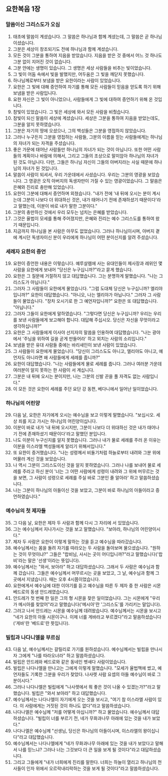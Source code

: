 ## 요한복음 1장

### 말씀이신 그리스도가 오심
1. 태초에 말씀이 계셨습니다. 그 말씀은 하나님과 함께 계셨는데, 그 말씀은 곧 하나님이셨습니다.
2. 그분은 세상이 창조되기도 전에 하나님과 함께 계셨습니다.
3. 모든 것이 그분을 통하여 지음을 받았습니다. 지음을 받은 것 중에서 어느 것 하나도 그분 없이 지어진 것이 없습니다.
4. 그분 안에는 생명이 있습니다. 그 생명은 세상 사람들을 비추는 빛이었습니다.
5. 그 빛이 어둠 속에서 빛을 발했지만, 어두움은 그 빛을 깨닫지 못했습니다.
6. 하나님께로부터 보냄을 받은 요한이라는 사람이 있었습니다.
7. 요한은 그 빛에 대해 증언하여 자기를 통해 모든 사람들이 믿음을 얻도록 하기 위해 보냄을 받은 사람입니다.
8. 요한 자신은 그 빛이 아니었으나, 사람들에게 그 빛에 대하여 증언하기 위해 온 것입니다.
9. 참빛이 있었습니다. 그 빛은 세상에 와서 모든 사람을 비췄습니다.
10. 참빛이 되신 말씀이 세상에 계셨습니다. 세상은 그분을 통하여 지음을 받았는데도, 그분을 알지 못하였습니다.
11. 그분은 자기의 땅에 오셨으나, 그의 백성들은 그분을 영접하지 않았습니다.
12. 그러나 누구든지 그분을 영접하는 사람들, 그분의 이름을 믿는 사람들에게는 하나님의 자녀가 되는 자격을 주셨습니다.
13. 좋은 가문에 태어난 사람들만 하나님의 자녀가 되는 것이 아닙니다. 또한 어떤 사람들의 계획이나 바람에 의해서, 그리고 그들의 조상으로 말미암아 하나님의 자녀가 된 것도 아닙니다. 다만, 그들은 하나님 자신이 그들의 아버지라는 사실 때문에 하나님의 자녀가 된 것입니다.
14. 말씀이 사람이 되셔서, 우리 가운데에서 사셨습니다. 우리는 그분의 영광을 보았습니다. 그 영광은 오직 아버지의 독생자만이 가질 수 있는 영광이었습니다. 그 말씀은 은혜와 진리로 충만해 있었습니다.
15. 요한이 그분에 대해서 증언하며 외쳤습니다. "내가 전에 '내 뒤에 오시는 분이 계시는데 그분이 나보다 더 위대하신 것은, 내가 태어나기 전에 존재하셨기 때문이다'라고 말했는데, 이분이 바로 내가 말한 그분이다."
16. 그분의 충만하신 것에서 우리 모두는 넘치는 은혜를 받았습니다.
17. 그것은 율법이 모세를 통해 주어졌지만, 은혜와 진리는 예수 그리스도를 통하여 왔기 때문입니다.
18. 지금까지 하나님을 본 사람은 아무도 없었습니다. 그러나 하나님이시며, 아버지 곁에 계시던 독생자이신 분이 우리에게 하나님이 어떤 분이신지를 알려 주셨습니다.
### 세례자 요한의 증언
19. 요한이 증언한 내용은 이렇습니다. 예루살렘에 사는 유대인들이 제사장과 레위인 몇 사람을 요한에게 보내어 "당신은 누구십니까?"라고 묻게 했습니다.
20. 요한은 그 질문에 거절하지 않고 대답했습니다. 그는 분명하게 말했습니다. "나는 그리스도가 아닙니다."
21. 그러자 그 사람들이 요한에게 물었습니다. "그럼 도대체 당신은 누구십니까? 엘리야입니까?" 요한이 대답했습니다. "아니오, 나는 엘리야가 아닙니다." 그러자 그 사람들이 물었습니다. "장차 오시기로 한 그 예언자입니까?" 요한은 또 대답했습니다. "아닙니다."
22. 그러자 그들이 요한에게 말하였습니다. "그렇다면 당신은 누구십니까? 우리는 우리를 보낸 사람들에게 보고해야 합니다. 대답해 주십시오. 당신은 자신을 무엇이라고 생각하십니까?"
23. 요한은 그 사람들에게 이사야 선지자의 말씀을 인용하여 대답했습니다. "나는 광야에서 '주님을 위하여 길을 곧게 만들어라' 하고 외치는 사람의 소리입니다."
24. 보냄을 받은 유대 사람들 중에는 바리새인이 보낸 사람이 있었습니다.
25. 그 사람들이 요한에게 물었습니다. "당신이 그리스도도 아니고, 엘리야도 아니고, 예언자도 아니라면 왜 사람들에게 세례를 줍니까?"
26. 요한이 대답했습니다. "나는 사람들에게 물로 세례를 줍니다. 그러나 여러분 가운데 여러분이 알지 못하는 한 사람이 서 계십니다.
27. 그분은 내 뒤에 오시는 분이지만, 나는 그분의 신발 끈을 풀 자격도 없는 사람입니다."
28. 이 모든 것은 요한이 세례를 주던 요단 강 동편, 베다니에서 일어난 일이었습니다.
### 하나님의 어린양
29. 다음 날, 요한은 자기에게 오시는 예수님을 보고 이렇게 말했습니다. "보십시오. 세상 죄를 지고 가시는 하나님의 어린양이십니다.
30. 이분이 바로 내가 '내 뒤에 오시지만, 그분이 나보다 더 위대하신 것은 내가 태어나기 전에 존재하셨기 때문이다'라고 말했던 분입니다.
31. 나도 이분이 누구신지를 알지 못했습니다. 그러나 내가 물로 세례를 주러 온 이유는 이분을 이스라엘 백성들에게 알리기 위해서입니다."
32. 또 요한이 증거했습니다. "나는 성령께서 비둘기처럼 하늘로부터 내려와 그분 위에 머물러 계신 것을 보았습니다.
33. 나 역시 그분이 그리스도이신 것을 알지 못하였습니다. 그러나 나를 보내어 물로 세례를 주라고 하신 분이 '너는 그 어떤 사람에게 성령이 내려와 그 위에 머무르는 것을 보면, 그 사람이 성령으로 세례를 주실 바로 그분인 줄 알아라' 하고 말씀하셨습니다.
34. 나는 그분이 하나님의 아들이신 것을 보았고, 그분이 바로 하나님의 아들이라고 증언하였습니다."
### 예수님의 첫 제자들
35. 그 다음 날, 요한은 제자 두 사람과 함께 다시 그 자리에 서 있었습니다.
36. 그는 예수님께서 지나가시는 것을 보고 말했습니다. "보아라, 하나님의 어린양이시다."
37. 제자 두 사람은 요한이 이렇게 말하는 것을 듣고 예수님을 따라갔습니다.
38. 예수님께서는 몸을 돌려 자기를 따라오는 두 사람을 돌아보며 물으셨습니다. "원하는 것이 무엇이냐?" 그들은 "랍비님, 사시는 곳이 어디입니까?"라고 말했습니다('랍비'라는 말은 '선생'이라는 뜻입니다).
39. 예수님께서는 "와서, 보아라" 하고 대답하셨습니다. 그래서 두 사람은 예수님과 함께 갔습니다. 그들은 예수님께서 머무르시는 곳을 보았고, 그 날, 예수님과 함께 그 곳에서 지냈습니다. 때는 오후 4시쯤이었습니다.
40. 요한에게서 예수님에 대한 이야기를 듣고 예수님을 따른 두 제자 중 한 사람은 시몬 베드로의 동생 안드레였습니다.
41. 안드레가 첫 번째 한 일은 그의 형 시몬을 찾은 일이었습니다. 그는 시몬에게 "우리가 메시아를 찾았어"라고 말했습니다('메시아'란 '그리스도'를 가리키는 말입니다).
42. 그러고 나서 안드레는 시몬을 예수님께 데려왔습니다. 예수님께서는 시몬을 보시고 "네가 요한의 아들 시몬이구나. 이제 너를 게바라고 부르겠다"라고 말씀하셨습니다('게바'란 '베드로'란 뜻입니다).
### 빌립과 나다니엘을 부르심
43. 다음 날, 예수님께서는 갈릴리로 가기를 원하셨습니다. 예수님께서는 빌립을 만나시자 그에게 "나를 따라오너라" 하고 말씀하셨습니다.
44. 빌립은 안드레와 베드로와 같은 동네인 벳새다 사람이었습니다.
45. 빌립은 나다나엘을 만나고는 그에게 이렇게 말했습니다. "모세가 율법책에 썼고, 예언자들도 기록한 그분을 우리가 찾았다. 나사렛 사람 요셉의 아들 예수님이 바로 그분이시다."
46. 그러나 나다나엘은 빌립에게 "나사렛에서 뭐 좋은 것이 나올 수 있겠는가?"라고 말했습니다. 빌립은 "와서 보아라" 하고 대답했습니다.
47. 예수님께서는 나다나엘이 자기에게 오는 것을 보시고, "여기 참 이스라엘 사람이 있다. 이 사람에게는 거짓된 것이 하나도 없다"라고 말씀하셨습니다.
48. 나다나엘은 예수님께 "저를 어떻게 아십니까?" 하고 물었습니다. 예수님께서 대답하셨습니다. "빌립이 너를 부르기 전, 네가 무화과나무 아래에 있는 것을 내가 보았다."
49. 나다나엘은 예수님께 "선생님, 당신은 하나님의 아들이시며, 이스라엘의 왕이십니다"라고 대답했습니다.
50. 예수님께서는 나다나엘에게 "네가 무화과나무 아래에 있는 것을 내가 보았다고 말해서 나를 믿느냐? 그러나 너는 그것보다 더 큰 일을 보게 될 것이다"라고 대답하셨습니다.
51. 그리고 그들에게 "내가 너희에게 진리를 말한다. 너희는 하늘이 열리고 하나님의 천사들이 인자 위에서 오르락내리락하는 것을 보게 될 것이다"라고 말씀하셨습니다.